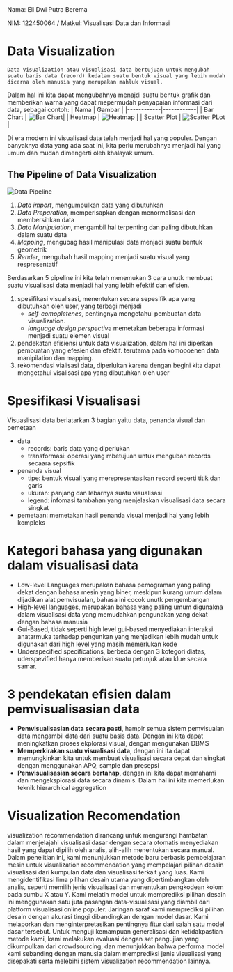
<tr>
    <td>Nama: Eli Dwi Putra Berema</td>
</tr>

NIM: 122450064 / Matkul: Visualisasi Data dan Informasi

# Data Visualization
    Data Visualization atau visualisasi data bertujuan untuk mengubah suatu baris data (record) kedalam suatu bentuk visual yang lebih mudah dicerna oleh manusia yang merupakan mahluk visual.
Dalam hal ini kita dapat mengubahnya menajdi suatu bentuk grafik dan memberikan warna yang dapat mepermudah penyapaian informasi dari data, sebagai contoh:
| Nama       | Gambar    |
|------------|------------|
| Bar Chart   | ![Bar Chart](https://datavizproject.com/wp-content/uploads/types/Multiple-Series-3D-Bar-Chart-300x300.png)|
| Heatmap  | ![ Heatmap](https://datavizproject.com/wp-content/uploads/types/Heat-Map-300x300.png)   |
|  Scatter Plot  | ![Scatter PLot](https://datavizproject.com/wp-content/uploads/types/Scatter-Plot-300x300.png)  | 

Di era modern ini visualisasi data telah menjadi hal yang populer. Dengan banyaknya data yang ada saat ini, kita perlu merubahnya menjadi hal yang umum dan mudah dimengerti oleh khalayak umum.

## The Pipeline of Data Visualization
![Data Pipeline](https://encrypted-tbn3.gstatic.com/images?q=tbn:ANd9GcSN66C7DM87jjA6LdY8T0UXh5rEcVrh-RTxuKYmUYLQqoJRt5Qr)

1. *Data *import**, mengumpulkan data yang dibutuhkan 
2. *Data Preparation*, memperisapkan dengan menormalisasi dan membersihkan data
3. *Data Manipulation*, mengambil hal terpenting dan paling dibutuhkan dalam suatu data
4. *Mapping*, mengubag hasil manipulasi data menjadi suatu bentuk geometrik
5. *Render*, mengubah hasil mapping menjadi suatu visual yang respresentatif

Berdasarkan 5 pipeline ini kita telah menemukan 3 cara unutk membuat suatu visualisasi data menjadi hal yang lebih efektif dan efisien.
1. spesifikasi visualisasi, menentukan secara sepesifik apa yang dibutuhkan oleh user, yang terbagi menjadi
   - *self-comopletenes*, pentingnya mengetahui pembuatan data visualization.
   - *language design perspective* memetakan beberapa informasi menjadi suatu elemen visual
2. pendekatan efisiensi untuk data visualization, dalam hal ini diperkan pembuatan yang efesien dan efektif. terutama pada komopoenen data manipilation dan mapping.
3. rekomendasi vialisasi data, diperlukan karena dengan begini kita dapat mengetahui visalisasi apa yang dibutuhkan oleh user

# Spesifikasi Visualisasi
Visuaslisasi data berlatarkan 3 bagian yaitu data, penanda visual dan pemetaan
- data
  - records: baris data yang diperlukan
  - transformasi: operasi yang mbetujuan untuk mengubah records secaara sepsifik
- penanda visual
  - tipe: bentuk visuali yang merepresentasikan record seperti titik dan garis
  - ukuran: panjang dan lebarnya suatu visualisasi
  - legend: infomasi tambahan yang menjelaskan visualisasi data secara singkat
- pemetaan: memetakan hasil penanda visual menjadi hal yang lebih kompleks

# Kategori bahasa yang digunakan dalam visualisasi data
- Low-level Languages
  merupakan bahasa pemograman yang paling dekat dengan bahasa mesin yang biner, meskipun kurang umum dalam dijadikan alat pemvisualan, bahasa ini cocok unutk pengembangan
- High-level languages, merupakan bahasa yang paling umum digunakna dalam visualisasi data yang memudahkan pengunakan yang dekat dengan bahasa manusia
- Gui-Based, tidak seperti high level gui-based menyediakan interaksi anatarmuka terhadap pengunkan yang menjadikan lebih mudah untuk digunakan dari high level yang masih memerlukan kode
- Underspecified specifications, berbeda dengan 3 kotegori diatas, uderspevified hanya memberikan suatu petunjuk atau klue secara samar.
  
# 3 pendekatan efisien dalam pemvisualisasian data
- **Pemvisualisasian data secara pasti**, hampir semua sistem pemvisualan data mengambil data dari suatu basis data. Dengan ini kita dapat meningkatkan proses ekplorasi visual, dengan mengunakan DBMS
- **Memperkirakan suatu visualisasi data**, dengan ini ita dapat memungkinkan kita untuk membuat visualisasi secara cepat dan singkat dengan menggunakan APQ, sample dan presepsi
- **Pemvisualisasian secara bertahap**, dengan ini kita dapat memahami dan mengeksplorasi data secara dinamis. Dalam hal ini kita memerlukan teknik hierarchical aggregation

# Visualization Recomendation
visualization recommendation dirancang untuk mengurangi hambatan dalam menjelajahi visualisasi dasar dengan secara otomatis menyediakan hasil yang dapat dipilih oleh analis, alih-alih menentukan secara manual. Dalam penelitian ini, kami menunjukkan metode baru berbasis pembelajaran mesin untuk visualization recommendation yang mempelajari pilihan desain visualisasi dari kumpulan data dan visualisasi terkait yang luas. Kami mengidentifikasi lima pilihan desain utama yang dipertimbangkan oleh analis, seperti memilih jenis visualisasi dan menentukan pengkodean kolom pada sumbu X atau Y. Kami melatih model untuk memprediksi pilihan desain ini menggunakan satu juta pasangan data-visualisasi yang diambil dari platform visualisasi online populer. Jaringan saraf kami memprediksi pilihan desain dengan akurasi tinggi dibandingkan dengan model dasar. Kami melaporkan dan menginterpretasikan pentingnya fitur dari salah satu model dasar tersebut. Untuk menguji kemampuan generalisasi dan ketidakpastian metode kami, kami melakukan evaluasi dengan set pengujian yang dikumpulkan dari crowdsourcing, dan menunjukkan bahwa performa model kami sebanding dengan manusia dalam memprediksi jenis visualisasi yang disepakati serta melebihi sistem visualization recommendation lainnya.
